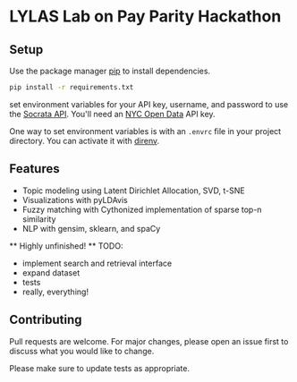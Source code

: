 # LYLAS Lab on Pay Parity Hackathon



## Setup

Use the package manager [pip](https://pip.pypa.io/en/stable/) to install dependencies.

```bash
pip install -r requirements.txt
```
set environment variables for your API key, username, and password to use the [Socrata API](https://dev.socrata.com). You'll need an [NYC Open Data](https://opendata.cityofnewyork.us) API key.

One way to set environment variables is with an `.envrc` file in your project directory. You can activate it with [direnv](https://direnv.net).

## Features

 - Topic modeling using Latent Dirichlet Allocation, SVD, t-SNE
 - Visualizations with pyLDAvis
 - Fuzzy matching with Cythonized implementation of sparse top-n similarity
 - NLP with gensim, sklearn, and spaCy

 ** Highly unfinished! ** 
 TODO:
 - implement search and retrieval interface
 - expand dataset
 - tests
 - really, everything!
 
## Contributing
Pull requests are welcome. For major changes, please open an issue first to discuss what you would like to change.

Please make sure to update tests as appropriate.